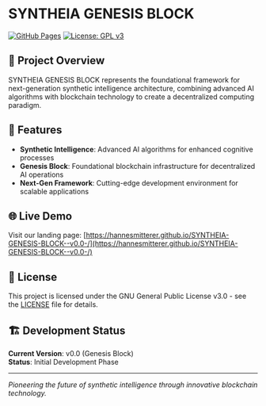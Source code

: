 # SYNTHEIA GENESIS BLOCK

[![GitHub Pages](https://img.shields.io/badge/GitHub%20Pages-Live-brightgreen)](https://hannesmitterer.github.io/SYNTHEIA-GENESIS-BLOCK--v0.0-/)
[![License: GPL v3](https://img.shields.io/badge/License-GPLv3-blue.svg)](https://www.gnu.org/licenses/gpl-3.0)

## 🌟 Project Overview

SYNTHEIA GENESIS BLOCK represents the foundational framework for next-generation synthetic intelligence architecture, combining advanced AI algorithms with blockchain technology to create a decentralized computing paradigm.

## 🚀 Features

- **Synthetic Intelligence**: Advanced AI algorithms for enhanced cognitive processes
- **Genesis Block**: Foundational blockchain infrastructure for decentralized AI operations  
- **Next-Gen Framework**: Cutting-edge development environment for scalable applications

## 🌐 Live Demo

Visit our landing page: [https://hannesmitterer.github.io/SYNTHEIA-GENESIS-BLOCK--v0.0-/](https://hannesmitterer.github.io/SYNTHEIA-GENESIS-BLOCK--v0.0-/)

## 📝 License

This project is licensed under the GNU General Public License v3.0 - see the [LICENSE](LICENSE) file for details.

## 🏗️ Development Status

**Current Version**: v0.0 (Genesis Block)  
**Status**: Initial Development Phase

---

*Pioneering the future of synthetic intelligence through innovative blockchain technology.*